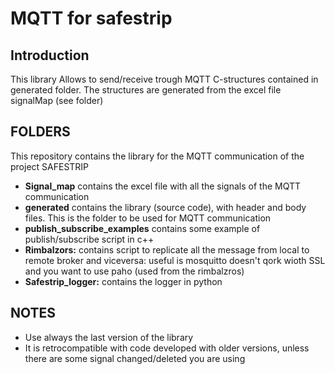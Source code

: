 # MQTT for safestrip #
## Introduction ##

This library Allows to send/receive trough MQTT C-structures contained in generated folder.
The structures are generated from the excel file signalMap (see folder)

## FOLDERS ##

This repository contains the library for the MQTT communication of the project SAFESTRIP

* **Signal_map** contains the excel file with all the signals of the MQTT communication
* **generated** contains the library (source code), with header and body files. This is the folder to be used for MQTT communication
* **publish_subscribe_examples** contains some example of publish/subscribe script in c++
* **Rimbalzors:** contains script to replicate all the message from local to remote broker and viceversa: useful is mosquitto doesn't qork wioth SSL and you want to use paho (used from the rimbalzros)
* **Safestrip_logger:** contains the logger in python

## NOTES ##

* Use always the last version of the library
* It is retrocompatible with code developed with older versions, unless there are some signal changed/deleted you are using
